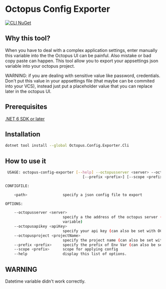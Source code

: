 # Octopus Config Exporter

[![CLI NuGet](https://img.shields.io/nuget/v/Octopus.Config.Exporter.Cli.svg?label=nuget.cli&color=royalblue)](https://www.nuget.org/packages/Octopus.Config.Exporter.Cli)

## Why this tool?

When you have to deal with a complex application settings, enter manually this variable into the the Octopus UI can be painful. Also mistake or bad copy paste can happen. This tool allow you to export your appsettings json variable into your octopus project.

WARNING: if you are dealing with sensitive value like password, credentials. Don't put this value in your appsettings file (that maybe can be commited into your VCS), instead just put a placeholder value that you can replace later in the octopus UI.

## Prerequisites

[.NET 6 SDK or later](https://www.microsoft.com/net/download)

## Installation

```bash
dotnet tool install --global Octopus.Config.Exporter.Cli
```

## How to use it

```bash
 USAGE: octopus-config-exporter [--help] --octopusserver <server> --octopusapikey <apiKey> --octopusproject <projectName>
                                   [--prefix <prefix>] [--scope <prefix>] <path>

CONFIGFILE:

    <path>                specify a json config file to export

OPTIONS:

    --octopusserver <server>
                          specify a the address of the octopus server (can also be set with OCTOPUS_SERVER environnment
                          variable)
    --octopusapikey <apiKey>
                          specify your api key (can also be set with OCTOPUS_API_KEY environnment variable)
    --octopusproject <projectName>
                          specify the project name (can also be set with OCTOPUS_PROJECT_NAME environnment variable)
    --prefix <prefix>     specify the prefix of Env Var (can also be set with OCTOPUS_PREFIX environnment variable)
    --scope <prefix>      scope for applying config
    --help                display this list of options.
```

## WARNING

Datetime variable didn't work correctly.
